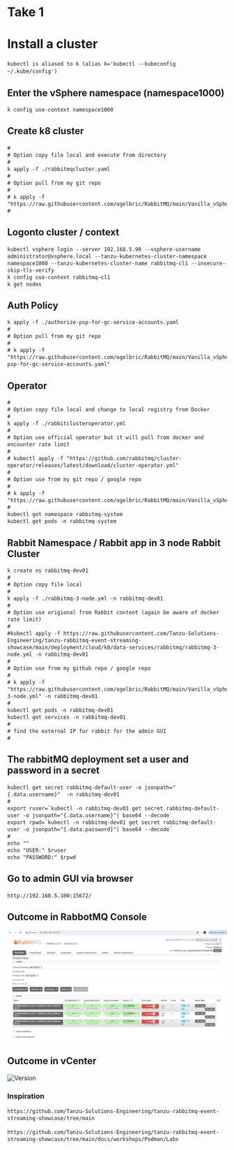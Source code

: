 # Take 1
# Install a cluster

`kubectl is aliased to k (alias k='kubectl --kubeconfig ~/.kube/config')`


## Enter the vSphere namespace (namespace1000)
```
k config use-context namespace1000
```
## Create k8 cluster 
```
#
# Option copy file local and execute from directory
#
k apply -f ./rabbitmqcluster.yaml
#
# Option pull from my git repo
#
# k apply -f "https://raw.githubusercontent.com/ogelbric/RabbitMQ/main/Vanilla_vSphere_Tanzu/rabbitmqcluster.yaml"
#
```
## Logonto cluster / context
```
kubectl vsphere login --server 192.168.5.90 --vsphere-username administrator@vsphere.local --tanzu-kubernetes-cluster-namespace namespace1000 --tanzu-kubernetes-cluster-name rabbitmq-cl1 --insecure-skip-tls-verify
k config use-context rabbitmq-cl1
k get nodes
```
## Auth Policy
```
k apply -f ./authorize-psp-for-gc-service-accounts.yaml
#
# Option pull from my git repo
#
# k apply -f "https://raw.githubusercontent.com/ogelbric/RabbitMQ/main/Vanilla_vSphere_Tanzu/authorize-psp-for-gc-service-accounts.yaml"
```
## Operator
```
#
# Option copy file local and change to local registry from Docker
#
k apply -f ./rabbitclusteroperator.yml
#
# Option use official operator but it will pull from docker and encounter rate limit
#
# kubectl apply -f "https://github.com/rabbitmq/cluster-operator/releases/latest/download/cluster-operator.yml"
#
# Option use from my git repo / google repo
#
# k apply -f "https://raw.githubusercontent.com/ogelbric/RabbitMQ/main/Vanilla_vSphere_Tanzu/rabbitclusteroperator.yml"
#
kubectl get namespace rabbitmq-system
kubectl get pods -n rabbitmq-system
```

## Rabbit Namespace / Rabbit app in 3 node Rabbit Cluster
```
k create ns rabbitmq-dev01
#
# Option copy file local
#
k apply -f ./rabbitmq-3-node.yml -n rabbitmq-dev01
#
# Option use origional from Rabbit content (again be aware of docker rate limit)
#
#kubectl apply -f https://raw.githubusercontent.com/Tanzu-Solutions-Engineering/tanzu-rabbitmq-event-streaming-showcase/main/deployment/cloud/k8/data-services/rabbitmq/rabbitmq-3-node.yml -n rabbitmq-dev01
#
# Option use from my github repo / google repo
#
# k apply -f "https://raw.githubusercontent.com/ogelbric/RabbitMQ/main/Vanilla_vSphere_Tanzu/rabbitmq-3-node.yml" -n rabbitmq-dev01
#
kubectl get pods -n rabbitmq-dev01
kubectl get services -n rabbitmq-dev01
#
# find the external IP for rabbit for the admin GUI
#
```
## The rabbitMQ deployment set a user and password in a secret 
```
kubectl get secret rabbitmq-default-user -o jsonpath="{.data.username}"  -n rabbitmq-dev01
#
export ruser=`kubectl -n rabbitmq-dev01 get secret rabbitmq-default-user -o jsonpath="{.data.username}"| base64 --decode`
export rpwd=`kubectl -n rabbitmq-dev01 get secret rabbitmq-default-user -o jsonpath="{.data.password}"| base64 --decode`
#
echo ""
echo "USER:" $ruser
echo "PASSWORD:" $rpwd
```
## Go to admin GUI via browser
```
http://192.168.5.100:15672/
```

## Outcome in RabbotMQ Console

![Version](https://github.com/ogelbric/RabbitMQ/blob/main/Vanilla_vSphere_Tanzu/rabbitmq1.png)

## Outcome in vCenter

![Version](https://github.com/ogelbric/RabbitMQ/blob/main/Vanilla_vSphere_Tanzu/vsphere1.png)



### Inspiration
```
https://github.com/Tanzu-Solutions-Engineering/tanzu-rabbitmq-event-streaming-showcase/tree/main

https://github.com/Tanzu-Solutions-Engineering/tanzu-rabbitmq-event-streaming-showcase/tree/main/docs/workshops/Podman/Labs

```
